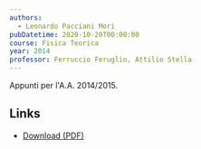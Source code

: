```yaml
---
authors:
  - Leonardo Pacciani Mori
pubDatetime: 2020-10-20T00:00:00
course: Fisica Teorica
year: 2014
professor: Ferruccio Feruglio, Attilio Stella
---
```


Appunti per l'A.A. 2014/2015.

## Links

- [Download (PDF)](/public/notes/MQ_2014.pdf)
